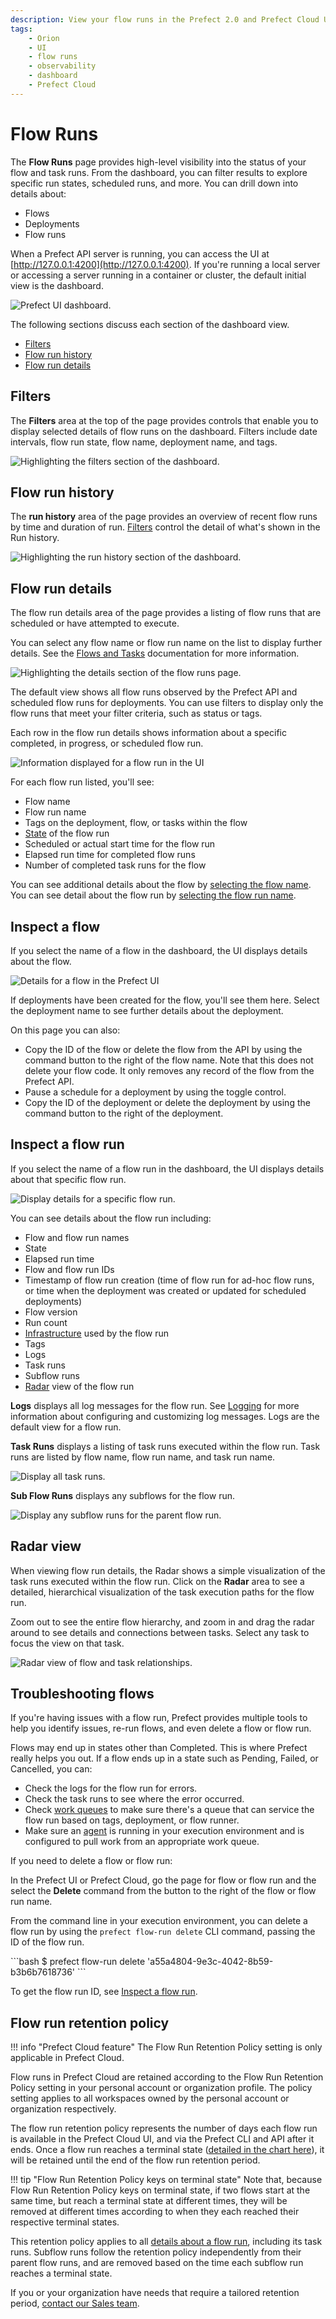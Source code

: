 ```yaml
---
description: View your flow runs in the Prefect 2.0 and Prefect Cloud UI.
tags:
    - Orion
    - UI
    - flow runs
    - observability
    - dashboard
    - Prefect Cloud
---
```


# Flow Runs

The **Flow Runs** page provides high-level visibility into the status of your flow and task runs. From the dashboard, you can filter results to explore specific run states, scheduled runs, and more. You can drill down into details about: 

- Flows
- Deployments
- Flow runs

When a Prefect API server is running, you can access the UI at [http://127.0.0.1:4200](http://127.0.0.1:4200). If you're running a local server or accessing a server running in a container or cluster, the default initial view is the dashboard.

![Prefect UI dashboard.](/img/ui/orion-dashboard.png)

The following sections discuss each section of the dashboard view.

- [Filters](#filters)
- [Flow run history](#flow-run-history)
- [Flow run details](#flow-run-details)

## Filters

The **Filters** area at the top of the page provides controls that enable you to display selected details of flow runs on the dashboard. Filters include date intervals, flow run state, flow name, deployment name, and tags. 

![Highlighting the filters section of the dashboard.](/img/ui/orion-dash-filters.png)

## Flow run history

The **run history** area of the page provides an overview of recent flow runs by time and duration of run. [Filters](#filters) control the detail of what's shown in the Run history.

![Highlighting the run history section of the dashboard.](/img/ui/orion-dash-history.png)

## Flow run details

The flow run details area of the page provides a listing of flow runs that are scheduled or have attempted to execute. 

You can select any flow name or flow run name on the list to display further details. See the [Flows and Tasks](/ui/flows-and-tasks/) documentation for more information.

![Highlighting the details section of the flow runs page.](/img/ui/orion-dash-details.png)

The default view shows all flow runs observed by the Prefect API and scheduled flow runs for deployments. You can use filters to display only the flow runs that meet your filter criteria, such as status or tags.

Each row in the flow run details shows information about a specific completed, in progress, or scheduled flow run.

![Information displayed for a flow run in the UI](/img/ui/orion-flow-run-examples.png)

For each flow run listed, you'll see:

- Flow name
- Flow run name
- Tags on the deployment, flow, or tasks within the flow
- [State](/concepts/states/) of the flow run
- Scheduled or actual start time for the flow run
- Elapsed run time for completed flow runs
- Number of completed task runs for the flow

You can see additional details about the flow by [selecting the flow name](#inspect-a-flow). You can see detail about the flow run by [selecting the flow run name](#inspect-a-flow-run).

## Inspect a flow

If you select the name of a flow in the dashboard, the UI displays details about the flow.

![Details for a flow in the Prefect UI](/img/ui/orion-flow-details.png)

If deployments have been created for the flow, you'll see them here. Select the deployment name to see further details about the deployment.

On this page you can also:

- Copy the ID of the flow or delete the flow from the API by using the command button to the right of the flow name. Note that this does not delete your flow code. It only removes any record of the flow from the Prefect API.
- Pause a schedule for a deployment by using the toggle control.
- Copy the ID of the deployment or delete the deployment by using the command button to the right of the deployment.

## Inspect a flow run

If you select the name of a flow run in the dashboard, the UI displays details about that specific flow run.

![Display details for a specific flow run.](/img/ui/orion-flow-run-details.png)

You can see details about the flow run including:

- Flow and flow run names
- State
- Elapsed run time
- Flow and flow run IDs
- Timestamp of flow run creation (time of flow run for ad-hoc flow runs, or time when the deployment was created or updated for scheduled deployments)
- Flow version
- Run count
- [Infrastructure](/concepts/infrastructure/) used by the flow run
- Tags
- Logs
- Task runs
- Subflow runs
- [Radar](#radar-view) view of the flow run

**Logs** displays all log messages for the flow run. See [Logging](/concepts/logs/) for more information about configuring and customizing log messages. Logs are the default view for a flow run.

**Task Runs** displays a listing of task runs executed within the flow run. Task runs are listed by flow name, flow run name, and task run name.

![Display all task runs.](/img/ui/orion-task-runs.png)

**Sub Flow Runs** displays any subflows for the flow run.

![Display any subflow runs for the parent flow run.](/img/ui/orion-subflows.png)

## Radar view

When viewing flow run details, the Radar shows a simple visualization of the task runs executed within the flow run. Click on the **Radar** area to see a detailed, hierarchical visualization of the task execution paths for the flow run.

Zoom out to see the entire flow hierarchy, and zoom in and drag the radar around to see details and connections between tasks. Select any task to focus the view on that task.

![Radar view of flow and task relationships.](/img/ui/orion-flow-radar.png)

## Troubleshooting flows

If you're having issues with a flow run, Prefect provides multiple tools to help you identify issues, re-run flows, and even delete a flow or flow run.

Flows may end up in states other than Completed. This is where Prefect really helps you out. If a flow ends up in a state such as Pending, Failed, or Cancelled, you can:

- Check the logs for the flow run for errors.
- Check the task runs to see where the error occurred.
- Check [work queues](/ui/work-queues/) to make sure there's a queue that can service the flow run based on tags, deployment, or flow runner.
- Make sure an [agent](/concepts/work-queues/) is running in your execution environment and is configured to pull work from an appropriate work queue.

If you need to delete a flow or flow run: 

In the Prefect UI or Prefect Cloud, go the page for flow or flow run and the select the **Delete** command from the button to the right of the flow or flow run name.

From the command line in your execution environment, you can delete a flow run by using the `prefect flow-run delete` CLI command, passing the ID of the flow run. 

<div class="terminal">
```bash
$ prefect flow-run delete 'a55a4804-9e3c-4042-8b59-b3b6b7618736'
```
</div>

To get the flow run ID, see [Inspect a flow run](#inspect-a-flow-run). 

## Flow run retention policy

!!! info "Prefect Cloud feature"
    The Flow Run Retention Policy setting is only applicable in Prefect Cloud.

Flow runs in Prefect Cloud are retained according to the Flow Run Retention Policy setting in your personal account or organization profile. The policy setting applies to all workspaces owned by the personal account or organization respectively. 

The flow run retention policy represents the number of days each flow run is available in the Prefect Cloud UI, and via the Prefect CLI and API after it ends. Once a flow run reaches a terminal state ([detailed in the chart here](/concepts/states/#state-types)), it will be retained until the end of the flow run retention period. 

!!! tip "Flow Run Retention Policy keys on terminal state"
    Note that, because Flow Run Retention Policy keys on terminal state, if two flows start at the same time, but reach a terminal state at different times, they will be removed at different times according to when they each reached their respective terminal states.

This retention policy applies to all [details about a flow run](/ui/flow-runs/#inspect-a-flow-run), including its task runs. Subflow runs follow the retention policy independently from their parent flow runs, and are removed based on the time each subflow run reaches a terminal state. 

If you or your organization have needs that require a tailored retention period, [contact our Sales team](https://www.prefect.io/pricing).